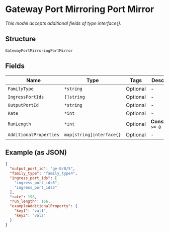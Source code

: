 
# Gateway Port Mirroring Port Mirror

*This model accepts additional fields of type interface{}.*

## Structure

`GatewayPortMirroringPortMirror`

## Fields

| Name | Type | Tags | Description |
|  --- | --- | --- | --- |
| `FamilyType` | `*string` | Optional | - |
| `IngressPortIds` | `[]string` | Optional | - |
| `OutputPortId` | `*string` | Optional | - |
| `Rate` | `*int` | Optional | - |
| `RunLength` | `*int` | Optional | **Constraints**: `>= 0` |
| `AdditionalProperties` | `map[string]interface{}` | Optional | - |

## Example (as JSON)

```json
{
  "output_port_id": "ge-0/0/5",
  "family_type": "family_type4",
  "ingress_port_ids": [
    "ingress_port_ids6",
    "ingress_port_ids5"
  ],
  "rate": 198,
  "run_length": 166,
  "exampleAdditionalProperty": {
    "key1": "val1",
    "key2": "val2"
  }
}
```

